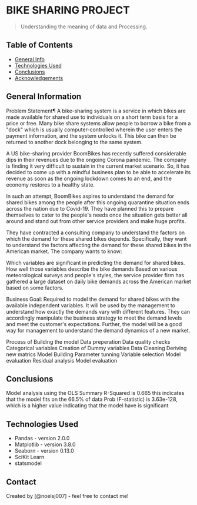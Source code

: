 # BIKE SHARING PROJECT
> Understanding the meaning of data and Processing.


## Table of Contents
* [General Info](#general-information)
* [Technologies Used](#technologies-used)
* [Conclusions](#conclusions)
* [Acknowledgements](#acknowledgements)

<!-- You can include any other section that is pertinent to your problem -->

## General Information
Problem Statement¶
A bike-sharing system is a service in which bikes are made available for shared use to individuals on a short term basis for a price or free. Many bike share systems allow people to borrow a bike from a "dock" which is usually computer-controlled wherein the user enters the payment information, and the system unlocks it. This bike can then be returned to another dock belonging to the same system.

A US bike-sharing provider BoomBikes has recently suffered considerable dips in their revenues due to the ongoing Corona pandemic. The company is finding it very difficult to sustain in the current market scenario. So, it has decided to come up with a mindful business plan to be able to accelerate its revenue as soon as the ongoing lockdown comes to an end, and the economy restores to a healthy state.

In such an attempt, BoomBikes aspires to understand the demand for shared bikes among the people after this ongoing quarantine situation ends across the nation due to Covid-19. They have planned this to prepare themselves to cater to the people's needs once the situation gets better all around and stand out from other service providers and make huge profits.

They have contracted a consulting company to understand the factors on which the demand for these shared bikes depends. Specifically, they want to understand the factors affecting the demand for these shared bikes in the American market. The company wants to know:

Which variables are significant in predicting the demand for shared bikes. How well those variables describe the bike demands Based on various meteorological surveys and people's styles, the service provider firm has gathered a large dataset on daily bike demands across the American market based on some factors.

Business Goal:
Required to model the demand for shared bikes with the available independent variables. It will be used by the management to understand how exactly the demands vary with different features. They can accordingly manipulate the business strategy to meet the demand levels and meet the customer's expectations. Further, the model will be a good way for management to understand the demand dynamics of a new market.

Process of Building the model
Data preperation
Data quality checks
Categorical variables
Creation of Dummy variables
Data Cleaning
Deriving new matrics
Model Building
Parameter tunning
Variable selection
Model evaluation
Residual analysis
Model evaluation

<!-- You don't have to answer all the questions - just the ones relevant to your project. -->

## Conclusions
Model analysis using the OLS Summary
R-Squared is 0.665 this indicates that the model fits on the 66.5% of data
Prob (F-statistic) is 3.63e-128, which is a higher value indicating that the model have is significant


<!-- You don't have to answer all the questions - just the ones relevant to your project. -->


## Technologies Used
- Pandas - version 2.0.0
- Matplotlib - version 3.8.0
- Seaborn - version 0.13.0
- SciKit Learn
- statsmodel
  

<!-- As the libraries versions keep on changing, it is recommended to mention the version of library used in this project -->



## Contact
Created by [@noelsj007] - feel free to contact me!


<!-- Optional -->
<!-- ## License -->
<!-- This project is open source and available under the [... License](). -->

<!-- You don't have to include all sections - just the one's relevant to your project -->
